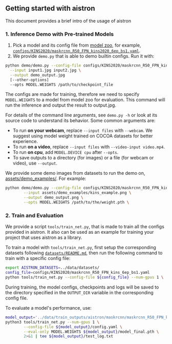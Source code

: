 ## Getting started with aistron

This document provides a brief intro of the usage of aistron

### 1. Inference Demo with Pre-trained Models
1. Pick a model and its config file from
  [model zoo](../docs/MODEL_ZOO.md),
  for example, [`configs/KINS2020/maskrcnn_R50_FPN_kins2020_6ep_bs1.yaml`](../configs/KINS2020/maskrcnn_R50_FPN_kins2020_6ep_bs1.yaml).
2. We provide `demo.py` that is able to demo builtin configs. Run it with:
```bash
python demo/demo.py --config-file configs/KINS2020/maskrcnn_R50_FPN_kins2020_6ep_bs1.yaml \
  --input input1.jpg input2.jpg \
  --output demo_output.jpg
  [--other-options]
  --opts MODEL.WEIGHTS /path/to/checkpoint_file
```
The configs are made for training, therefore we need to specify `MODEL.WEIGHTS` to a model from model zoo for evaluation.
This command will run the inference and output the result to output.jpg.

For details of the command line arguments, see `demo.py -h` or look at its source code
to understand its behavior. Some common arguments are:
* To run __on your webcam__, replace `--input files` with `--webcam`. We suggest using model weight trained on COCOA datasets for better experience.
* To run __on a video__, replace `--input files` with `--video-input video.mp4`.
* To run __on cpu__, add `MODEL.DEVICE cpu` after `--opts`.
* To save outputs to a directory (for images) or a file (for webcam or video), use `--output`.

We provide some demo images from datasets to run the demo on, [assets/demo_examples/](../assets/demo_examples/). 
For example:
```bash
python demo/demo.py --config-file configs/KINS2020/maskrcnn_R50_FPN_kins2020_6ep_bs1.yaml \
        --input assets/demo_examples/kins_example.png \
        --output demo_output.png \
        --opts MODEL.WEIGHTS /path/to/the/weight.pth \
```
### 2. Train and Evaluation
We provide a script `tools/train_net.py`, that is made to train all the configs provided in aistron. It also can be used
as an example for training your project that uses aistron as a library.

To train a model with `tools/train_net.py`, first setup the corresponding datasets following [`datasets/README.md`](../datasets/README.md), then run the following command to train with a specific config file:
```bash
export AISTRON_DATASETS=../data/datasets/
config_file=configs/KINS2020/maskrcnn_R50_FPN_kins_6ep_bs1.yaml
python tools/train_net.py --config-file ${config_file} --num-gpus 1 \
```
During training, the model configs, checkpoints and logs will be saved to the directory specified in the `OUTPUT_DIR` variable in the corresponding config file.

To evaluate a model's performance, use:
```bash
model_output='../data/train_outputs/aistron/maskrcnn/maskrcnn_R50_FPN_kins2020_6ep_bs1'
python3 tools/train_net.py --num-gpus 1 \
        --config-file ${model_output}/config.yaml \
        --eval-only MODEL.WEIGHTS ${model_output}/model_final.pth \
        2>&1 | tee ${model_output}/test_log.txt
```